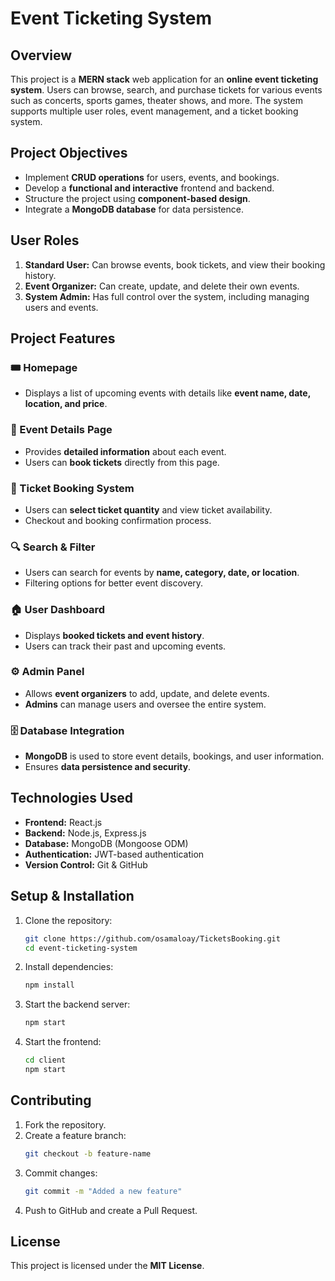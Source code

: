 # Event Ticketing System

## Overview

This project is a **MERN stack** web application for an **online event ticketing system**. Users can browse, search, and purchase tickets for various events such as concerts, sports games, theater shows, and more. The system supports multiple user roles, event management, and a ticket booking system.

## Project Objectives

- Implement **CRUD operations** for users, events, and bookings.
- Develop a **functional and interactive** frontend and backend.
- Structure the project using **component-based design**.
- Integrate a **MongoDB database** for data persistence.

## User Roles

1. **Standard User:** Can browse events, book tickets, and view their booking history.
2. **Event Organizer:** Can create, update, and delete their own events.
3. **System Admin:** Has full control over the system, including managing users and events.

## Project Features

### 🎟️ Homepage

- Displays a list of upcoming events with details like **event name, date, location, and price**.

### 📄 Event Details Page

- Provides **detailed information** about each event.
- Users can **book tickets** directly from this page.

### 🛒 Ticket Booking System

- Users can **select ticket quantity** and view ticket availability.
- Checkout and booking confirmation process.

### 🔍 Search & Filter

- Users can search for events by **name, category, date, or location**.
- Filtering options for better event discovery.

### 🏠 User Dashboard

- Displays **booked tickets and event history**.
- Users can track their past and upcoming events.

### ⚙️ Admin Panel

- Allows **event organizers** to add, update, and delete events.
- **Admins** can manage users and oversee the entire system.

### 🗄️ Database Integration

- **MongoDB** is used to store event details, bookings, and user information.
- Ensures **data persistence and security**.

## Technologies Used

- **Frontend:** React.js
- **Backend:** Node.js, Express.js
- **Database:** MongoDB (Mongoose ODM)
- **Authentication:** JWT-based authentication
- **Version Control:** Git & GitHub

## Setup & Installation

1. Clone the repository:
   ```bash
   git clone https://github.com/osamaloay/TicketsBooking.git
   cd event-ticketing-system
   ```
2. Install dependencies:
   ```bash
   npm install
   ```
3. Start the backend server:
   ```bash
   npm start
   ```
4. Start the frontend:
   ```bash
   cd client
   npm start
   ```

## Contributing

1. Fork the repository.
2. Create a feature branch:
   ```bash
   git checkout -b feature-name
   ```
3. Commit changes:
   ```bash
   git commit -m "Added a new feature"
   ```
4. Push to GitHub and create a Pull Request.

## License

This project is licensed under the **MIT License**.



